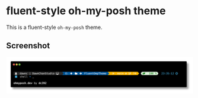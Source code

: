# fluent-style oh-my-posh theme

This is a fluent-style `oh-my-posh` theme.

## Screenshot

![fluent oh-my-posh theme](./fluent.png)
